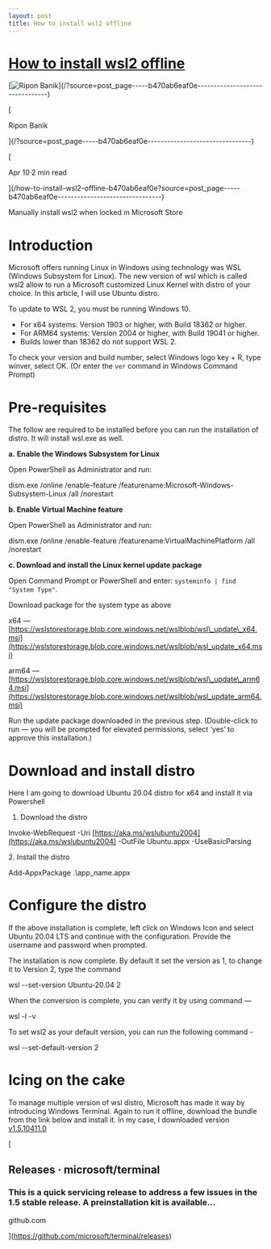 ```yaml
---
layout: post
title: How to install wsl2 offline
---
```


[How to install wsl2 offline](https://ripon-banik.medium.com/how-to-install-wsl2-offline-b470ab6eaf0e)
===========================

[![Ripon Banik](https://miro.medium.com/fit/c/56/56/0*eVdo4350dV6X3gOz.)](/?source=post_page-----b470ab6eaf0e--------------------------------)

[

Ripon Banik

](/?source=post_page-----b470ab6eaf0e--------------------------------)

[

Apr 10·2 min read

](/how-to-install-wsl2-offline-b470ab6eaf0e?source=post_page-----b470ab6eaf0e--------------------------------)

[](https://medium.com/m/signin?actionUrl=https%3A%2F%2Fmedium.com%2F_%2Fbookmark%2Fp%2Fb470ab6eaf0e&operation=register&redirect=https%3A%2F%2Fripon-banik.medium.com%2Fhow-to-install-wsl2-offline-b470ab6eaf0e&source=post_actions_header--------------------------bookmark_preview-----------)

Manually install wsl2 when locked in Microsoft Store

Introduction
============

Microsoft offers running Linux in Windows using technology was WSL (Windows Subsystem for Linux). The new version of wsl which is called wsl2 allow to run a Microsoft customized Linux Kernel with distro of your choice. In this article, I will use Ubuntu distro.

To update to WSL 2, you must be running Windows 10.

*   For x64 systems: Version 1903 or higher, with Build 18362 or higher.
*   For ARM64 systems: Version 2004 or higher, with Build 19041 or higher.
*   Builds lower than 18362 do not support WSL 2.

To check your version and build number, select Windows logo key + R, type winver, select OK. (Or enter the `ver` command in Windows Command Prompt)

Pre-requisites
==============

The follow are required to be installed before you can run the installation of distro. It will install wsl.exe as well.

**a.** **Enable the Windows Subsystem for Linux**

Open PowerShell as Administrator and run:

dism.exe /online /enable-feature /featurename:Microsoft-Windows-Subsystem-Linux /all /norestart

**b. Enable Virtual Machine feature**

Open PowerShell as Administrator and run:

dism.exe /online /enable-feature /featurename:VirtualMachinePlatform /all /norestart

**c. Download and install the Linux kernel update package**

Open Command Prompt or PowerShell and enter: `systeminfo | find "System Type"`.

Download package for the system type as above

x64 — [https://wslstorestorage.blob.core.windows.net/wslblob/wsl\_update\_x64.msi](https://wslstorestorage.blob.core.windows.net/wslblob/wsl_update_x64.msi)

arm64 — [https://wslstorestorage.blob.core.windows.net/wslblob/wsl\_update\_arm64.msi](https://wslstorestorage.blob.core.windows.net/wslblob/wsl_update_arm64.msi)

Run the update package downloaded in the previous step. (Double-click to run — you will be prompted for elevated permissions, select ‘yes’ to approve this installation.)

**Download and install distro**
===============================

Here I am going to download Ubuntu 20.04 distro for x64 and install it via Powershell

1.  Download the distro

Invoke-WebRequest -Uri [https://aka.ms/wslubuntu2004](https://aka.ms/wslubuntu2004) -OutFile Ubuntu.appx -UseBasicParsing

2\. Install the distro

Add-AppxPackage .\\app\_name.appx

Configure the distro
====================

If the above installation is complete, left click on Windows Icon and select Ubuntu 20.04 LTS and continue with the configuration. Provide the username and password when prompted.

The installation is now complete. By default it set the version as 1, to change it to Version 2, type the command

wsl --set-version Ubuntu-20.04 2

When the conversion is complete, you can verify it by using command —

wsl -l -v

To set wsl2 as your default version, you can run the following command -

wsl --set-default-version 2

Icing on the cake
=================

To manage multiple version of wsl distro, Microsoft has made it way by introducing Windows Terminal. Again to run it offline, download the bundle from the link below and install it. In my case, I downloaded version [v1.5.10411.0](http://Microsoft.WindowsTerminal_1.5.10411.0_8wekyb3d8bbwe.msixbundle)

[

Releases · microsoft/terminal
-----------------------------

### This is a quick servicing release to address a few issues in the 1.5 stable release. A preinstallation kit is available…

github.com



](https://github.com/microsoft/terminal/releases)